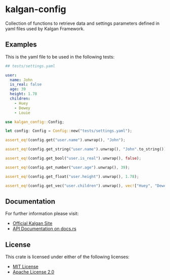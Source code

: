 # kalgan-config

Collection of functions to retrieve data and settings parameters defined in yaml files used by Kalgan Framework.

## Examples

This is the yaml file to be used in the following tests:
```yaml
## tests/settings.yaml

user:
  name: John
  is_real: false
  age: 39
  height: 1.78
  children:
    - Huey
    - Dewey
    - Louie
```
```rust
use kalgan_config::Config;

let config: Config = Config::new("tests/settings.yaml");
```
```rust
assert_eq!(config.get("user.name").unwrap(), "John");
```
```rust
assert_eq!(config.get_string("user.name").unwrap(), "John".to_string());
```
```rust
assert_eq!(config.get_bool("user.is_real").unwrap(), false);
```
```rust
assert_eq!(config.get_number("user.age").unwrap(), 39);
```
```rust
assert_eq!(config.get_float("user.height").unwrap(), 1.78);
```
```rust
assert_eq!(config.get_vec("user.children").unwrap(), vec!["Huey", "Dewey", "Louie"]);
```
    
## Documentation

For further information please visit:

* [Official Kalgan Site](https://kalgan.eduardocasas.com)
* [API Documentation on docs.rs](https://docs.rs/crate/kalgan-config/latest)


## License

This crate is licensed under either of the following licenses:

* [MIT License](https://choosealicense.com/licenses/mit/)
* [Apache License 2.0](https://choosealicense.com/licenses/apache-2.0/)

